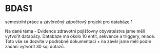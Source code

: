 # BDAS1
semestrlní práce a závěrečný zápočtový projekt pro databáze 1

Na dané téma - Evidence zdravotní pojišťovny obyvatelstva jsme měli vytvořit databázy. Databáze má okolo 10 entit, sekvence a triggery, relace.
Toto vše se dozvíte v podrobné dokumentaci + na závěr jsme měli podle zadání vytvořit 30 sql dotazů.
